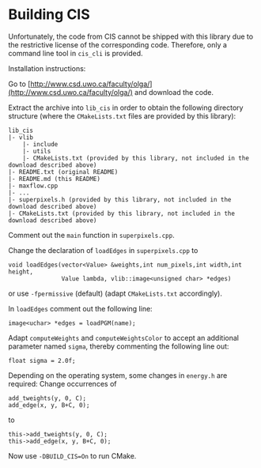 # Building CIS

Unfortunately, the code from CIS cannot be shipped with this library due to the 
restrictive license of the corresponding code.
Therefore, only a command line tool in `cis_cli` is provided.

Installation instructions:

Go to [http://www.csd.uwo.ca/faculty/olga/](http://www.csd.uwo.ca/faculty/olga/) and download the code.

Extract the archive into `lib_cis` in order to obtain the following directory structure (where the `CMakeLists.txt` files are provided by this library):

    lib_cis
    |- vlib
        |- include
        |- utils
        |- CMakeLists.txt (provided by this library, not included in the download described above)
    |- README.txt (original README)
    |- README.md (this README)
    |- maxflow.cpp
    |- ...
    |- superpixels.h (provided by this library, not included in the download described above)
    |- CMakeLists.txt (provided by this library, not included in the download described above)

Comment out the `main` function in `superpixels.cpp`.

Change the declaration of `loadEdges` in `superpixels.cpp` to

    void loadEdges(vector<Value> &weights,int num_pixels,int width,int height,
                   Value lambda, vlib::image<unsigned char> *edges)

or use `-fpermissive` (default) (adapt `CMakeLists.txt` accordingly).

In `loadEdges` comment out the following line:

    image<uchar> *edges = loadPGM(name);

Adapt `computeWeights` and `computeWeightsColor` to accept an additional
parameter named `sigma`, thereby commenting the following line out:

    float sigma = 2.0f;

Depending on the operating system, some changes in `energy.h` are required: Change occurrences of

    add_tweights(y, 0, C);
    add_edge(x, y, B+C, 0);

to

    this->add_tweights(y, 0, C);
    this->add_edge(x, y, B+C, 0);

Now use `-DBUILD_CIS=On` to run CMake.